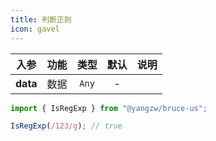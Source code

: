 ```yaml
---
title: 判断正则
icon: gavel
---
```


入参|功能|类型|默认|说明
:-:|:-:|:-:|:-:|-
**data**|数据|`Any`|-

```js
import { IsRegExp } from "@yangzw/bruce-us";

IsRegExp(/123/g); // true
```